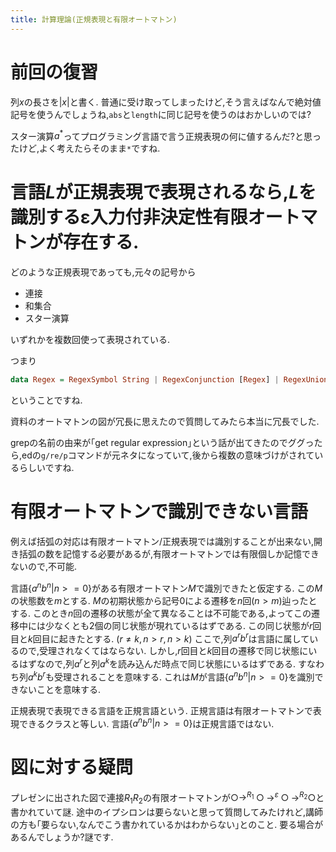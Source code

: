 ```yaml
---
title: 計算理論(正規表現と有限オートマトン)
---
```


# 前回の復習

列$x$の長さを$|x|$と書く.
普通に受け取ってしまったけど,そう言えばなんで絶対値記号を使うんでしょうね,`abs`と`length`に同じ記号を使うのはおかしいのでは?

スター演算$a^*$ってプログラミング言語で言う正規表現の何に値するんだ?と思ったけど,よく考えたらそのまま`*`ですね.

# 言語$L$が正規表現で表現されるなら,$L$を識別するε入力付非決定性有限オートマトンが存在する.

どのような正規表現であっても,元々の記号から

* 連接
* 和集合
* スター演算

いずれかを複数回使って表現されている.

つまり

~~~hs
data Regex = RegexSymbol String | RegexConjunction [Regex] | RegexUnion [Regex] | RegexStar Regex
~~~

ということですね.

資料のオートマトンの図が冗長に思えたので質問してみたら本当に冗長でした.

grepの名前の由来が｢get regular expression｣という話が出てきたのでググったら,edの`g/re/p`コマンドが元ネタになっていて,後から複数の意味づけがされているらしいですね.

# 有限オートマトンで識別できない言語

例えば括弧の対応は有限オートマトン/正規表現では識別することが出来ない,開き括弧の数を記憶する必要があるが,有限オートマトンでは有限個しか記憶できないので,不可能.

言語$\{a^n b^n | n >= 0\}$がある有限オートマトン$M$で識別できたと仮定する.
この$M$の状態数を$m$とする.
$M$の初期状態から記号$0$による遷移を$n$回$(n > m)$辿ったとする.
このとき$n$回の遷移の状態が全て異なることは不可能である,よってこの遷移中には少なくとも2個の同じ状態が現れているはずである.
この同じ状態が$r$回目と$k$回目に起きたとする.
$(r ≠ k, n > r, n > k)$
ここで,列$a^r b^r$は言語に属しているので,受理されなくてはならない.
しかし,$r$回目と$k$回目の遷移で同じ状態にいるはずなので,列$a^r$と列$a^k$を読み込んだ時点で同じ状態にいるはずである.
すなわち列$a^k b^r$も受理されることを意味する.
これは$M$が言語$\{a^n b^n | n >= 0\}$を識別できないことを意味する.

正規表現で表現できる言語を正規言語という.
正規言語は有限オートマトンで表現できるクラスと等しい.
言語$\{a^n b^n | n >= 0\}$は正規言語ではない.

# 図に対する疑問

プレゼンに出された図で連接$R_1 R_2$の有限オートマトンが$○→^{R_1}○→^ε○→^{R_2}○$と書かれていて謎.
途中のイプシロンは要らないと思って質問してみたけれど,講師の方も｢要らない,なんでこう書かれているかはわからない｣とのこと.
要る場合があるんでしょうか?謎です.
